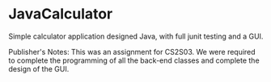 # JavaCalculator
Simple calculator application designed Java, with full junit testing and a GUI.

Publisher's Notes: This was an assignment for CS2S03. We were required to complete the programming of all the back-end classes and
complete the design of the GUI.
